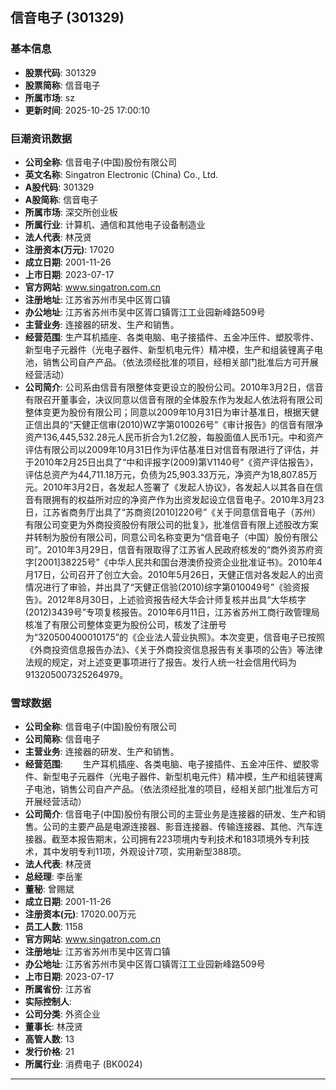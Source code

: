 ## 信音电子 (301329)

### 基本信息

- **股票代码**: 301329
- **股票简称**: 信音电子
- **所属市场**: sz
- **更新时间**: 2025-10-25 17:00:10

### 巨潮资讯数据

- **公司全称**: 信音电子(中国)股份有限公司
- **英文名称**: Singatron Electronic (China) Co., Ltd.
- **A股代码**: 301329
- **A股简称**: 信音电子
- **所属市场**: 深交所创业板
- **所属行业**: 计算机、通信和其他电子设备制造业
- **法人代表**: 林茂贤
- **注册资本(万元)**: 17020
- **成立日期**: 2001-11-26
- **上市日期**: 2023-07-17
- **官方网站**: www.singatron.com.cn
- **注册地址**: 江苏省苏州市吴中区胥口镇
- **办公地址**: 江苏省苏州市吴中区胥口镇胥江工业园新峰路509号
- **主营业务**: 连接器的研发、生产和销售。
- **经营范围**: 生产耳机插座、各类电脑、电子接插件、五金冲压件、塑胶零件、新型电子元器件（光电子器件、新型机电元件）精冲模，生产和组装锂离子电池，销售公司自产产品。（依法须经批准的项目，经相关部门批准后方可开展经营活动）
- **公司简介**: 公司系由信音有限整体变更设立的股份公司。2010年3月2日，信音有限召开董事会，决议同意以信音有限的全体股东作为发起人依法将有限公司整体变更为股份有限公司；同意以2009年10月31日为审计基准日，根据天健正信出具的“天健正信审(2010)WZ字第010026号”《审计报告》的信音有限净资产136,445,532.28元人民币折合为1.2亿股，每股面值人民币1元。中和资产评估有限公司以2009年10月31日作为评估基准日对信音有限进行了评估，并于2010年2月25日出具了“中和评报字(2009)第V1140号”《资产评估报告》，评估总资产为44,711.18万元，负债为25,903.33万元，净资产为18,807.85万元。2010年3月2日，各发起人签署了《发起人协议》，各发起人以其各自在信音有限拥有的权益所对应的净资产作为出资发起设立信音电子。2010年3月23日，江苏省商务厅出具了“苏商资[2010]220号”《关于同意信音电子（苏州）有限公司变更为外商投资股份有限公司的批复》，批准信音有限上述股改方案并转制为股份有限公司，同意公司名称变更为“信音电子（中国）股份有限公司”。2010年3月29日，信音有限取得了江苏省人民政府核发的“商外资苏府资字[2001]38225号”《中华人民共和国台港澳侨投资企业批准证书》。2010年4月17日，公司召开了创立大会。2010年5月26日，天健正信对各发起人的出资情况进行了审验，并出具了“天健正信验(2010)综字第010049号”《验资报告》。2012年8月30日，上述验资报告经大华会计师复核并出具“大华核字(2012)3439号”专项复核报告。2010年6月11日，江苏省苏州工商行政管理局核准了有限公司整体变更为股份公司，核发了注册号为“320500400010175”的《企业法人营业执照》。本次变更，信音电子已按照《外商投资信息报告办法》、《关于外商投资信息报告有关事项的公告》等法律法规的规定，对上述变更事项进行了报告。发行人统一社会信用代码为913205007325264979。

### 雪球数据

- **公司全称**: 信音电子(中国)股份有限公司
- **公司简称**: 信音电子
- **主营业务**: 连接器的研发、生产和销售。
- **经营范围**: 　　生产耳机插座、各类电脑、电子接插件、五金冲压件、塑胶零件、新型电子元器件（光电子器件、新型机电元件）精冲模，生产和组装锂离子电池，销售公司自产产品。（依法须经批准的项目，经相关部门批准后方可开展经营活动）
- **公司简介**: 信音电子(中国)股份有限公司的主营业务是连接器的研发、生产和销售。公司的主要产品是电源连接器、影音连接器、传输连接器、其他、汽车连接器。截至本报告期末，公司拥有223项境内专利技术和183项境外专利技术，其中发明专利11项，外观设计7项，实用新型388项。
- **法人代表**: 林茂贤
- **总经理**: 李岳峯
- **董秘**: 曾赐斌
- **成立日期**: 2001-11-26
- **注册资本(元)**: 17020.00万元
- **员工人数**: 1158
- **官方网站**: www.singatron.com.cn
- **注册地址**: 江苏省苏州市吴中区胥口镇
- **办公地址**: 江苏省苏州市吴中区胥口镇胥江工业园新峰路509号
- **上市日期**: 2023-07-17
- **所属省份**: 江苏省
- **实际控制人**: 
- **公司分类**: 外资企业
- **董事长**: 林茂贤
- **高管人数**: 13
- **发行价格**: 21
- **所属行业**: 消费电子 (BK0024)

---